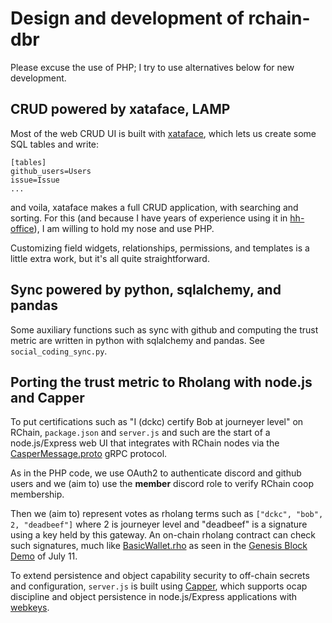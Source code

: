 # Design and development of rchain-dbr

Please excuse the use of PHP; I try to use alternatives below for new
development.


## CRUD powered by xataface, LAMP

Most of the web CRUD UI is built with [xataface][], which lets us
create some SQL tables and write:

```
[tables]
github_users=Users
issue=Issue
...
```

and voila, xataface makes a full CRUD application, with searching and
sorting. For this (and because I have years of experience using it in
[hh-office][]), I am willing to hold my nose and use PHP.

Customizing field widgets, relationships, permissions, and templates
is a little extra work, but it's all quite straightforward.

[xataface]: http://www.xataface.com/
[hh-office]: https://bitbucket.org/DanC/hh-office


## Sync powered by python, sqlalchemy, and pandas

Some auxiliary functions such as sync with github and computing the
trust metric are written in python with sqlalchemy and pandas.
See `social_coding_sync.py`.

[Rholang]: https://developer.rchain.coop/


## Porting the trust metric to Rholang with node.js and Capper

To put certifications such as "I (dckc) certify Bob at journeyer
level" on RChain, `package.json` and `server.js` and such are the
start of a node.js/Express web UI that integrates with RChain nodes
via the [CasperMessage.proto][cp] gRPC protocol.

As in the PHP code, we use OAuth2 to authenticate discord and github
users and we (aim to) use the **member** discord role to verify RChain coop
membership.

Then we (aim to) represent votes as rholang terms such as `["dckc",
"bob", 2, "deadbeef"]` where 2 is journeyer level and "deadbeef" is a
signature using a key held by this gateway. An on-chain rholang contract
can check such signatures, much like [BasicWallet.rho][bw] as
seen in the [Genesis Block Demo][gbd] of July 11.

To extend persistence and object capability security to off-chain
secrets and configuration, `server.js` is built using [Capper][],
which supports ocap discipline and object persistence in
node.js/Express applications with [webkeys][].

[cp]: https://github.com/rchain/rchain/blob/dev/models/src/main/protobuf/CasperMessage.proto
[bw]: https://github.com/rchain/rchain/blob/dev/casper/src/main/rholang/BasicWallet.rho
[gbd]: https://www.youtube.com/watch?v=WzAdfjwgaQs#t=9m28s
[Capper]: https://github.com/dckc/Capper
[webkeys]: http://waterken.sourceforge.net/web-key/
